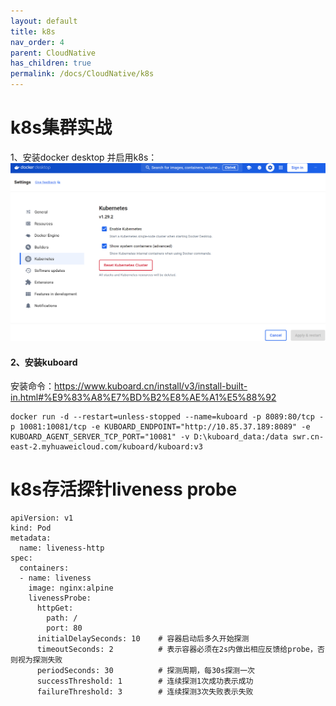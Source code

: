 ```yaml
---
layout: default
title: k8s
nav_order: 4
parent: CloudNative
has_children: true
permalink: /docs/CloudNative/k8s
---
```


# k8s集群实战
1、安装docker desktop 并启用k8s：
![img.png](img.png)
#### 2、安装kuboard
安装命令：https://www.kuboard.cn/install/v3/install-built-in.html#%E9%83%A8%E7%BD%B2%E8%AE%A1%E5%88%92
~~~
docker run -d --restart=unless-stopped --name=kuboard -p 8089:80/tcp -p 10081:10081/tcp -e KUBOARD_ENDPOINT="http://10.85.37.189:8089" -e KUBOARD_AGENT_SERVER_TCP_PORT="10081" -v D:\kuboard_data:/data swr.cn-east-2.myhuaweicloud.com/kuboard/kuboard:v3
~~~

# k8s存活探针liveness probe
~~~
apiVersion: v1
kind: Pod
metadata:
  name: liveness-http
spec:
  containers:
  - name: liveness
    image: nginx:alpine
    livenessProbe:
      httpGet:
        path: /
        port: 80
      initialDelaySeconds: 10    # 容器启动后多久开始探测
      timeoutSeconds: 2          # 表示容器必须在2s内做出相应反馈给probe，否则视为探测失败
      periodSeconds: 30          # 探测周期，每30s探测一次
      successThreshold: 1        # 连续探测1次成功表示成功
      failureThreshold: 3        # 连续探测3次失败表示失败
~~~

